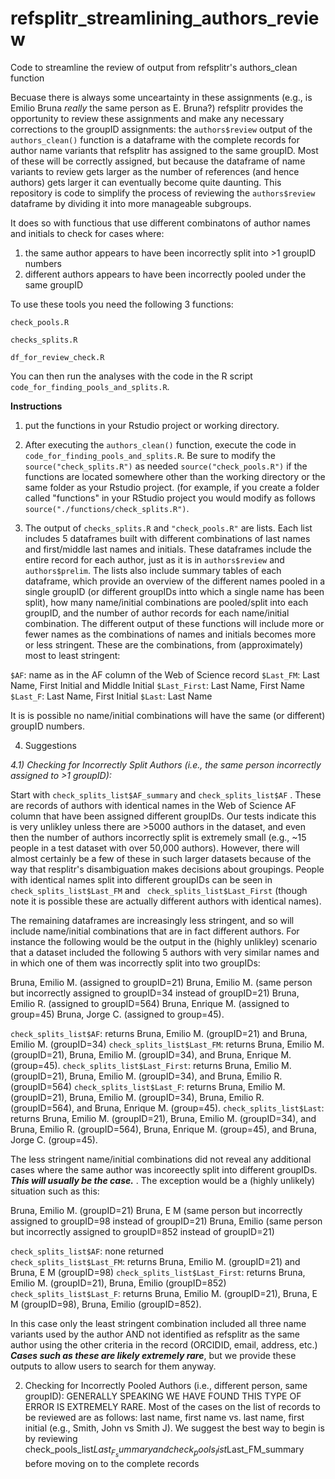 # refsplitr_streamlining_authors_review
Code to streamline the review of output from refsplitr's authors_clean function

Becuase there is always some unceartainty in these assignments (e.g., is Emilio Bruna *really* the same person as E. Bruna?) refsplitr provides the opportunity to review these assignments and make any necessary corrections to the groupID assignments: the ```authors$review``` output of the ```authors_clean()``` function is a dataframe with the complete records for author name variants that refsplitr has assigned to the same groupID. Most of these will be correctly assigned, but because the dataframe of name variants to review gets larger as the number of references (and hence authors) gets larger it can eventually become quite daunting. This repository is code to simplify the process of reviewing the ```authors$review``` dataframe by dividing it into more manageable subgroups. 

It does so with functious that use different combinatons of author names and initials to check for cases where:

1) the same author appears to have been incorrectly split into >1 groupID numbers
2) different authors appears to have been incorrectly pooled under the same groupID

To use these tools you need the following 3 functions:

```check_pools.R```

```checks_splits.R```

```df_for_review_check.R```


You can then run the analyses with the code in the R script ```code_for_finding_pools_and_splits.R```.

**Instructions**

1) put the functions in your Rstudio project or working directory. 

2) After executing the ```authors_clean()``` function, execute the code in ```code_for_finding_pools_and_splits.R```. Be sure to modify the ```source("check_splits.R")``` as needed ```source("check_pools.R")``` if the functions are located somewhere other than the working directory or the same folder as your Rstudio project. (for example, if you create a folder called "functions" in your RStudio project you would modify as follows ```source("./functions/check_splits.R")```.

3) The output of ```checks_splits.R``` and ```"check_pools.R"``` are lists. Each list includes 5 dataframes built with different combinations of last names and first/middle last names and initials. These dataframes include the entire record for each author, just as it is in ```authors$review``` and ```authors$prelim```.  The lists also include summary tables of each dataframe, which provide an overview of the different names pooled in a single groupID (or different groupIDs intto which a single name has been split), how many name/initial combinations are pooled/split into each groupID, and the number of author records for each name/initial combination. The different output of these functions will include more or fewer names as the combinations of names and initials becomes more or less stringent. These are the combinations, from (approximately) most to least stringent: 

```$AF```: name as in the AF column of the Web of Science record
```$Last_FM```: Last Name, First Initial and Middle Initial
```$Last_First```: Last Name, First Name
```$Last_F```: Last Name, First Initial
```$Last```: Last Name

It is is possible no name/initial combinations will have the same (or different) groupID numbers.

4) Suggestions

*4.1) Checking for Incorrectly Split Authors (i.e., the same person incorrectly assigned to >1 groupID):*

Start with ```check_splits_list$AF_summary```  and ```check_splits_list$AF``` . These are records of authors with identical names in the Web of Science AF column that have been assigned different groupIDs. Our tests indicate this is very unlikley unless there are >5000 authors in the dataset, and even then the number of authors incorrectly split is extremely small (e.g., ~15 people in a test dataset with over 50,000 authors). However, there will almost certainly be a few of these in such larger datasets because of the way that resplitr's disambiguation makes decisions about groupings. People with identical names split into different groupIDs can be seen in ```check_splits_list$Last_FM``` and ``` check_splits_list$Last_First``` (though note it is possible these are actually different authors with identical names). 

The remaining dataframes are increasingly less stringent, and so will include name/initial combinations that are in fact different authors. For instance the following would be the output in the (highly unlikley) scenario that a dataset included the following 5 authors with very similar names and in which one of them was incorrectly split into two groupIDs:  

Bruna, Emilio M. (assigned to groupID=21)
Bruna, Emilio M. (same person but incorrectly assigned to groupID=34 instead of groupID=21)
Bruna, Emilio R. (assigned to groupID=564)
Bruna, Enrique M. (assigned to group=45)
Bruna, Jorge C. (assigned to group=45).

```check_splits_list$AF```: returns Bruna, Emilio M. (groupID=21) and Bruna, Emilio M. (groupID=34) 
```check_splits_list$Last_FM```: returns Bruna, Emilio M. (groupID=21), Bruna, Emilio M. (groupID=34), and Bruna, Enrique M. (group=45).
```check_splits_list$Last_First```: returns Bruna, Emilio M. (groupID=21), Bruna, Emilio M. (groupID=34), and Bruna, Emilio R. (groupID=564) 
```check_splits_list$Last_F```: returns Bruna, Emilio M. (groupID=21), Bruna, Emilio M. (groupID=34), Bruna, Emilio R. (groupID=564), and Bruna, Enrique M. (group=45).
```check_splits_list$Last```: returns Bruna, Emilio M. (groupID=21), Bruna, Emilio M. (groupID=34), and Bruna, Emilio R. (groupID=564), Bruna, Enrique M. (group=45), and Bruna, Jorge C. (group=45).

The less stringent name/initial combinations did not reveal any additional cases where the same author was incoreectly split into different groupIDs. ***This will usually be the case.*** . The exception would be a (highly unlikely) situation such as this: 

Bruna, Emilio M. (groupID=21)
Bruna, E M (same person but incorrectly assigned to groupID=98 instead of groupID=21)
Bruna, Emilio (same person but incorrectly assigned to groupID=852 instead of groupID=21)

```check_splits_list$AF```: none returned  
```check_splits_list$Last_FM```: returns Bruna, Emilio M. (groupID=21) and Bruna,  E M (groupID=98)
```check_splits_list$Last_First```: returns Bruna, Emilio M. (groupID=21), Bruna, Emilio (groupID=852)
```check_splits_list$Last_F```: returns Bruna, Emilio M. (groupID=21), Bruna, E M (groupID=98), Bruna, Emilio (groupID=852).

In this case only the least stringent combination included all three name variants used by the author AND not identified as refsplitr as the same author using the other criteria in the record (ORCIDID, email, address, etc.) ***Cases such as these are likely extremely rare***, but we provide these outputs to allow users to search for them anyway. 


2) Checking for Incorrectly Pooled Authors (i.e., different person, same groupID):
GENERALLY SPEAKING WE HAVE FOUND THIS TYPE OF ERROR IS EXTREMELY RARE. Most of the cases on the
list of records to be reviewed are as follows: last name, first name vs. last name, first initial
(e.g., Smith, John vs Smith J). We suggest the best way to begin is by reviewing
check_pools_list$Last_F_summary and check_pools_list$Last_FM_summary before moving on to the complete
records

